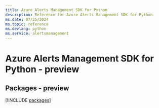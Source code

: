 ```yaml
---
title: Azure Alerts Management SDK for Python
description: Reference for Azure Alerts Management SDK for Python
ms.date: 07/25/2024
ms.topic: reference
ms.devlang: python
ms.service: alertsmanagement
---
```

# Azure Alerts Management SDK for Python - preview
## Packages - preview
[!INCLUDE [packages](alerts-management-index.md)]